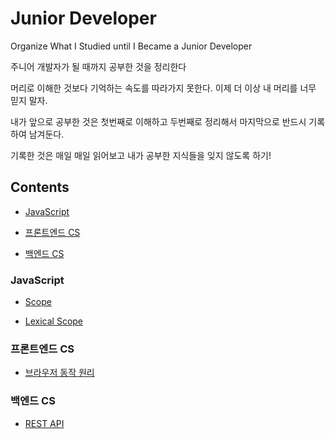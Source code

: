 # Junior Developer

Organize What I Studied until I Became a Junior Developer<br>

주니어 개발자가 될 때까지 공부한 것을 정리한다<br>

머리로 이해한 것보다 기억하는 속도를 따라가지 못한다. 이제 더 이상 내 머리를 너무 믿지 말자.<br>

내가 앞으로 공부한 것은 첫번째로 이해하고 두번째로 정리해서 마지막으로 반드시 기록하여 남겨둔다.<br>

기록한 것은 매일 매일 읽어보고 내가 공부한 지식들을 잊지 않도록 하기!<br>

## Contents

- [JavaScript](#JavaScript)

- [프론트엔드 CS](#프론트엔드-CS)

- [백엔드 CS](#백엔드-CS)

### JavaScript

- [Scope](./Record/JavaScript/Scope/Scope.md)

- [Lexical Scope](./Record/JavaScript/LexicalScope/LexicalScope.md)

### 프론트엔드 CS

- [브라우저 동작 원리](./Record/FrontEnd/Render/Render.md)

### 백엔드 CS

- [REST API](./Record/BackEnd/RestAPI/RestAPI.md)
